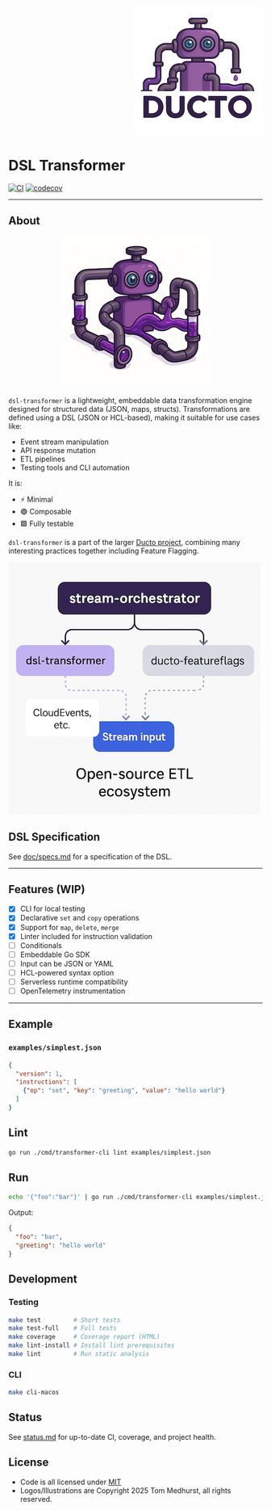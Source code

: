 <!--suppress HtmlDeprecatedAttribute -->
<p align="right">
    <a href="https://github.com/tommed" title="See Project Ducto">
        <img src="./assets/ducto-logo-small.png" alt="A part of Project Ducto"/>
    </a>
</p>

# DSL Transformer

[![CI](https://github.com/tommed/dsl-transformer/actions/workflows/ci.yml/badge.svg)](https://github.com/tommed/dsl-transformer/actions/workflows/ci.yml)
[![codecov](https://codecov.io/gh/tommed/dsl-transformer/branch/main/graph/badge.svg)](https://codecov.io/gh/tommed/dsl-transformer)

---

## About

<p align="center">
  <img alt="Graphical representation of Ducto manipulate streaming data in a system of pipes" 
       src="./assets/ducto-representation-small.png"/>
</p>

`dsl-transformer` is a lightweight, embeddable data transformation engine designed for structured data (JSON, maps, structs). Transformations are defined using a DSL (JSON or HCL-based), making it suitable for use cases like:

- Event stream manipulation
- API response mutation
- ETL pipelines
- Testing tools and CLI automation

It is:
- ⚡ Minimal
- 🟣 Composable
- 🟩 Fully testable

`dsl-transformer` is a part of the larger [Ducto project](https://github.com/tommed), combining many interesting practices together including Feature Flagging.

![Topology Diagram](./assets/topology-medium.png)

## DSL Specification

See [doc/specs.md](docs/specs.md) for a specification of the DSL.

---

## Features (WIP)
- [x] CLI for local testing
- [x] Declarative `set` and `copy` operations
- [x] Support for `map`, `delete`, `merge`
- [x] Linter included for instruction validation
- [ ] Conditionals
- [ ] Embeddable Go SDK
- [ ] Input can be JSON or YAML
- [ ] HCL-powered syntax option
- [ ] Serverless runtime compatibility
- [ ] OpenTelemetry instrumentation

---

## Example

### `examples/simplest.json`

```json
{
  "version": 1,
  "instructions": [
    {"op": "set", "key": "greeting", "value": "hello world"}
  ]
}
```

## Lint

```bash
go run ./cmd/transformer-cli lint examples/simplest.json
```

## Run

```bash
echo '{"foo":"bar"}' | go run ./cmd/transformer-cli examples/simplest.json
```

Output:

```json
{
  "foo": "bar",
  "greeting": "hello world"
}

```

## Development

### Testing

```bash
make test         # Short tests
make test-full    # Full tests
make coverage     # Coverage report (HTML)
make lint-install # Install lint prerequisites
make lint         # Run static analysis
```

### CLI

```bash
make cli-macos
```

## Status

See [status.md](docs/status.md) for up-to-date CI, coverage, and project health.

## License

- Code is all licensed under [MIT](./LICENSE)
- Logos/Illustrations are Copyright 2025 Tom Medhurst, all rights reserved.
